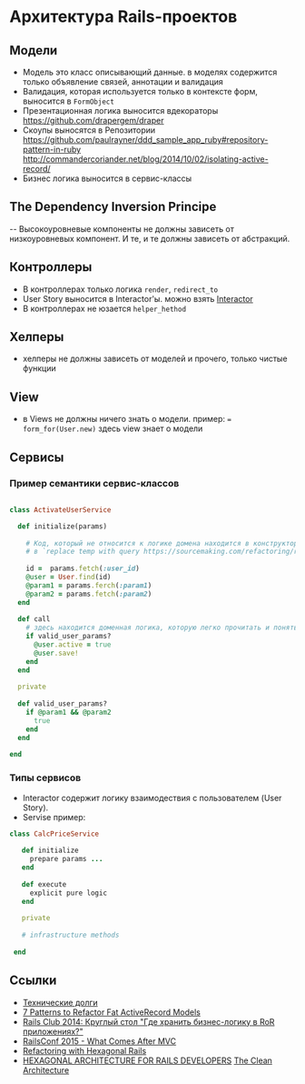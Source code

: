 # Архитектура Rails-проектов

## Модели
- Модель это класс описывающий данные. в моделях содержится только объявление связей, аннотации и валидация
- Валидация, которая используется только в контексте форм, выносится в `FormObject`
- Презентационная логика выносится вдекораторы https://github.com/drapergem/draper
- Скоупы выносятся в Репозитории https://github.com/paulrayner/ddd_sample_app_ruby#repository-pattern-in-ruby http://commandercoriander.net/blog/2014/10/02/isolating-active-record/
- Бизнес логика выносится в сервис-классы 

## The Dependency Inversion Principe
-- Высокоуровневые компоненты не должны зависеть от низкоуровневых компонент.
И те, и те должны зависеть от абстракций.

## Контроллеры
- В контроллерах только логика `render`, `redirect_to`
- User Story выносится в Interactor'ы. можно взять [Interactor](https://github.com/collectiveidea/interactor)
- В контроллерах не юзается `helper_hethod`

## Хелперы
- хелперы не должны зависеть от моделей и прочего, только чистые функции

## View
- в Views не должны ничего знать о модели. пример: `= form_for(User.new)` здесь view знает о модели

## Сервисы

### Пример семантики сервис-классов

```ruby

class ActivateUserService

  def initialize(params)
    
    # Код, который не относится к логике домена находится в конструкторе,
    # в `replace temp with query https://sourcemaking.com/refactoring/replace-temp-with-query` и в коллбеках
    
    id =  params.fetch(:user_id)    
    @user = User.find(id)
    @param1 = params.ferch(:param1)
    @param2 = params.fetch(:param2)
  end
    
  def call
    # здесь находится доменная логика, которую легко прочитать и понять, что происходит
    if valid_user_params?
      @user.active = true
      @user.save!
    end
  end
  
  private
  
  def valid_user_params?
    if @param1 && @param2
      true
    end
  end
  
end
```
### Типы сервисов
- Interactor содержит логику взаимодествия с пользователем (User Story).
- Servise пример:
```ruby
class CalcPriceService
 
   def initialize
     prepare params ...
   end
   
   def execute
     explicit pure logic
   end
   
   private 
  
   # infrastructure methods
   
 end
 ```

## Ссылки

- [Технические долги](http://blog.byndyu.ru/2008/12/blog-post.html)
- [7 Patterns to Refactor Fat ActiveRecord Models](http://blog.codeclimate.com/blog/2012/10/17/7-ways-to-decompose-fat-activerecord-models/)
- [Rails Club 2014: Круглый стол "Где хранить бизнес-логику в RoR приложениях?"](https://www.youtube.com/watch?v=Rqa0cn_uzuc)
- [RailsConf 2015 - What Comes After MVC](https://www.youtube.com/watch?v=uFpXKLSREQo&index=14&list=PLE7tQUdRKcybf82pLlMnPZjAMMMV5DJsK)
- [Refactoring with Hexagonal Rails](https://www.agileplannerapp.com/blog/building-agile-planner/refactoring-with-hexagonal-rails)
- [HEXAGONAL ARCHITECTURE FOR RAILS DEVELOPERS](http://victorsavkin.com/post/42542190528/hexagonal-architecture-for-rails-developers)
[The Clean Architecture](https://blog.8thlight.com/uncle-bob/2012/08/13/the-clean-architecture.html)
